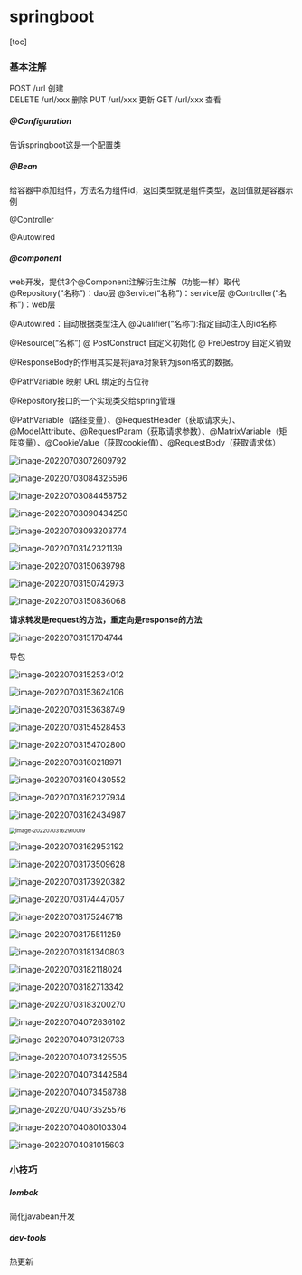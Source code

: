 # springboot

[toc]

### 基本注解

POST /url 创建  
DELETE /url/xxx 删除 
PUT /url/xxx 更新
GET /url/xxx 查看

##### @Configuration

告诉springboot这是一个配置类

##### @Bean

给容器中添加组件，方法名为组件id，返回类型就是组件类型，返回值就是容器示例

@Controller

@Autowired

##### @component

web开发，提供3个@Component注解衍生注解（功能一样）取代
@Repository(“名称”)：dao层
@Service(“名称”)：service层
@Controller(“名称”)：web层

@Autowired：自动根据类型注入
@Qualifier(“名称”):指定自动注入的id名称

@Resource(“名称”)
@ PostConstruct 自定义初始化
@ PreDestroy 自定义销毁

@ResponseBody的作用其实是将java对象转为json格式的数据。

@PathVariable 映射 URL 绑定的占位符

@Repository接口的一个实现类交给spring管理

@PathVariable（路径变量）、@RequestHeader（获取请求头）、@ModelAttribute、@RequestParam（获取请求参数）、@MatrixVariable（矩阵变量）、@CookieValue（获取cookie值）、@RequestBody（获取请求体）



![image-20220703072609792](C:\Users\Xlibi\AppData\Roaming\Typora\typora-user-images\image-20220703072609792.png)

![image-20220703084325596](C:\Users\Xlibi\AppData\Roaming\Typora\typora-user-images\image-20220703084325596.png)

![image-20220703084458752](C:\Users\Xlibi\AppData\Roaming\Typora\typora-user-images\image-20220703084458752.png)

![image-20220703090434250](C:\Users\Xlibi\AppData\Roaming\Typora\typora-user-images\image-20220703090434250.png)







![image-20220703093203774](C:\Users\Xlibi\AppData\Roaming\Typora\typora-user-images\image-20220703093203774.png)



![image-20220703142321139](C:\Users\Xlibi\AppData\Roaming\Typora\typora-user-images\image-20220703142321139.png)



![image-20220703150639798](C:\Users\Xlibi\AppData\Roaming\Typora\typora-user-images\image-20220703150639798.png)

![image-20220703150742973](C:\Users\Xlibi\AppData\Roaming\Typora\typora-user-images\image-20220703150742973.png)

![image-20220703150836068](C:\Users\Xlibi\AppData\Roaming\Typora\typora-user-images\image-20220703150836068.png)

**请求转发是request的方法，重定向是response的方法**



![image-20220703151704744](C:\Users\Xlibi\AppData\Roaming\Typora\typora-user-images\image-20220703151704744.png)

导包

![image-20220703152534012](C:\Users\Xlibi\AppData\Roaming\Typora\typora-user-images\image-20220703152534012.png)

![image-20220703153624106](C:\Users\Xlibi\AppData\Roaming\Typora\typora-user-images\image-20220703153624106.png)

![image-20220703153638749](C:\Users\Xlibi\AppData\Roaming\Typora\typora-user-images\image-20220703153638749.png)

![image-20220703154528453](C:\Users\Xlibi\AppData\Roaming\Typora\typora-user-images\image-20220703154528453.png)

![image-20220703154702800](C:\Users\Xlibi\AppData\Roaming\Typora\typora-user-images\image-20220703154702800.png)

![image-20220703160218971](C:\Users\Xlibi\AppData\Roaming\Typora\typora-user-images\image-20220703160218971.png)

![image-20220703160430552](C:\Users\Xlibi\AppData\Roaming\Typora\typora-user-images\image-20220703160430552.png)

![image-20220703162327934](C:\Users\Xlibi\AppData\Roaming\Typora\typora-user-images\image-20220703162327934.png)

![image-20220703162434987](C:\Users\Xlibi\AppData\Roaming\Typora\typora-user-images\image-20220703162434987.png)

<img src="C:\Users\Xlibi\AppData\Roaming\Typora\typora-user-images\image-20220703162910019.png" alt="image-20220703162910019" style="zoom:67%;" />



![image-20220703162953192](C:\Users\Xlibi\AppData\Roaming\Typora\typora-user-images\image-20220703162953192.png)

![image-20220703173509628](C:\Users\Xlibi\AppData\Roaming\Typora\typora-user-images\image-20220703173509628.png)



![image-20220703173920382](C:\Users\Xlibi\AppData\Roaming\Typora\typora-user-images\image-20220703173920382.png)

![image-20220703174447057](C:\Users\Xlibi\AppData\Roaming\Typora\typora-user-images\image-20220703174447057.png)

![image-20220703175246718](C:\Users\Xlibi\AppData\Roaming\Typora\typora-user-images\image-20220703175246718.png)

![image-20220703175511259](C:\Users\Xlibi\AppData\Roaming\Typora\typora-user-images\image-20220703175511259.png)

![image-20220703181340803](C:\Users\Xlibi\AppData\Roaming\Typora\typora-user-images\image-20220703181340803.png)

![image-20220703182118024](C:\Users\Xlibi\AppData\Roaming\Typora\typora-user-images\image-20220703182118024.png)

![image-20220703182713342](C:\Users\Xlibi\AppData\Roaming\Typora\typora-user-images\image-20220703182713342.png)

![image-20220703183200270](C:\Users\Xlibi\AppData\Roaming\Typora\typora-user-images\image-20220703183200270.png)

![image-20220704072636102](C:\Users\Xlibi\AppData\Roaming\Typora\typora-user-images\image-20220704072636102.png)

![image-20220704073120733](C:\Users\Xlibi\AppData\Roaming\Typora\typora-user-images\image-20220704073120733.png)

![image-20220704073425505](C:\Users\Xlibi\AppData\Roaming\Typora\typora-user-images\image-20220704073425505.png)

![image-20220704073442584](C:\Users\Xlibi\AppData\Roaming\Typora\typora-user-images\image-20220704073442584.png)

![image-20220704073458788](C:\Users\Xlibi\AppData\Roaming\Typora\typora-user-images\image-20220704073458788.png)

![image-20220704073525576](C:\Users\Xlibi\AppData\Roaming\Typora\typora-user-images\image-20220704073525576.png)

![image-20220704080103304](C:\Users\Xlibi\AppData\Roaming\Typora\typora-user-images\image-20220704080103304.png)

![image-20220704081015603](C:\Users\Xlibi\AppData\Roaming\Typora\typora-user-images\image-20220704081015603.png)









### 小技巧

##### lombok

简化javabean开发

##### dev-tools

热更新





